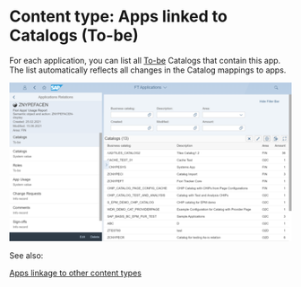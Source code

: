 # Content type: Apps linked to Catalogs (To-be)

For each application, you can list all [To-be](../../to-be.md) Catalogs that contain this app. The list automatically reflects all changes in the Catalog mappings to apps.

[![](res/app-cats-tobe.png)](res/app-cats-tobe.png)

See also:

[Apps linkage to other content types](apps.md#linkage-to-other-content-types)